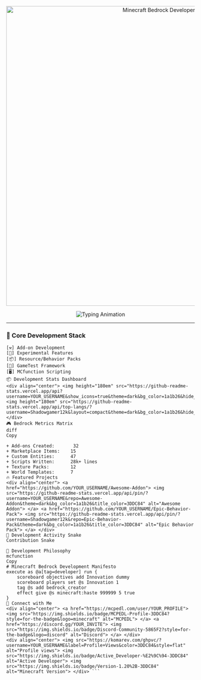 <!-- Animated Minecraft Banner -->
<p align="center">
  <img src="https://raw.githubusercontent.com/YOUR_USERNAME/YOUR_USERNAME/main/minecraft-banner.gif" alt="Minecraft Bedrock Developer" width="800">
</p>

<!-- Animated Typing Text -->
<div align="center">
  <img src="https://readme-typing-svg.demolab.com?font=Fira+Code&duration=4000&pause=1000&color=3DDC84&center=true&vCenter=true&width=500&lines=Minecraft+Bedrock+Developer;Add-on+Architect;Behavior+Pack+Specialist;Scripting+Sorcerer;UI/UX+Designer" alt="Typing Animation" />
</div>

---

### 🧱 Core Development Stack
```blocks
[⚒️] Add-on Development
[🧪] Experimental Features
[📦] Resource/Behavior Packs
[📜] GameTest Framework
[🖥️] MCfunction Scripting
📦 Development Stats Dashboard
<div align="center"> <img height="180em" src="https://github-readme-stats.vercel.app/api?username=YOUR_USERNAME&show_icons=true&theme=dark&bg_color=1a1b26&hide_border=true&title_color=3DDC84&icon_color=3DDC84&include_all_commits=true"> <img height="180em" src="https://github-readme-stats.vercel.app/api/top-langs/?username=Shadowgamer12k&layout=compact&theme=dark&bg_color=1a1b26&hide_border=true&title_color=3DDC84"> </div>
🎮 Bedrock Metrics Matrix
diff
Copy
```
```
+ Add-ons Created:       32
+ Marketplace Items:    15
+ Custom Entities:      47
+ Scripts Written:      28k+ lines
+ Texture Packs:        12
+ World Templates:      7
🔥 Featured Projects
<div align="center"> <a href="https://github.com/YOUR_USERNAME/Awesome-Addon"> <img src="https://github-readme-stats.vercel.app/api/pin/?username=YOUR_USERNAME&repo=Awesome-Addon&theme=dark&bg_color=1a1b26&title_color=3DDC84" alt="Awesome Addon"> </a> <a href="https://github.com/YOUR_USERNAME/Epic-Behavior-Pack"> <img src="https://github-readme-stats.vercel.app/api/pin/?username=Shadowgamer12k&repo=Epic-Behavior-Pack&theme=dark&bg_color=1a1b26&title_color=3DDC84" alt="Epic Behavior Pack"> </a> </div>
📜 Development Activity Snake
Contribution Snake

🧠 Development Philosophy
mcfunction
Copy
# Minecraft Bedrock Development Manifesto
execute as @a[tag=developer] run {
    scoreboard objectives add Innovation dummy
    scoreboard players set @s Innovation 1
    tag @s add bedrock_creator
    effect give @s minecraft:haste 999999 5 true
}
🔗 Connect with Me
<div align="center"> <a href="https://mcpedl.com/user/YOUR_PROFILE"> <img src="https://img.shields.io/badge/MCPEDL-Profile-3DDC84?style=for-the-badge&logo=minecraft" alt="MCPEDL"> </a> <a href="https://discord.gg/YOUR_INVITE"> <img src="https://img.shields.io/badge/Discord-Community-5865F2?style=for-the-badge&logo=discord" alt="Discord"> </a> </div>
<div align="center"> <img src="https://komarev.com/ghpvc/?username=YOUR_USERNAME&label=Profile+Views&color=3DDC84&style=flat" alt="Profile views"> <img src="https://img.shields.io/badge/Active_Developer-%E2%9C%94-3DDC84" alt="Active Developer"> <img src="https://img.shields.io/badge/Version-1.20%2B-3DDC84" alt="Minecraft Version"> </div> ```
